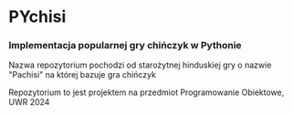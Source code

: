 # PYchisi

### Implementacja popularnej gry chińczyk w Pythonie

Nazwa repozytorium pochodzi od starożytnej hinduskiej gry o nazwie "Pachisi" na której bazuje gra chińczyk

Repozytorium to jest projektem na przedmiot Programowanie Obiektowe, UWR 2024